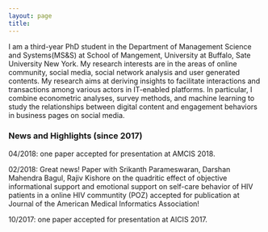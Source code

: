 ```yaml
---
layout: page
title:
---
```


I am a third-year PhD student in the Department of Management Science and Systems(MS&S) at School of Mangement, University at
Buffalo, Sate University New York. My research interests are in the areas of online community, social media, social network
analysis and user generated contents. My research aims at deriving insights to facilitate interactions and transactions among
various actors in IT-enabled platforms. In particular, I combine econometric analyses, survey methods, and machine learning to
study the relationships between digital content and engagement behaviors in business pages on social media.



### News and Highlights (since 2017)

04/2018: one paper accepted for presentation at AMCIS 2018.

02/2018: Great news! Paper with Srikanth Parameswaran, Darshan Mahendra Bagul, Rajiv Kishore on the quadritic effect of
objective informational support and emotional support on self-care behavior of HIV patients in a online HIV communtity (POZ)
accepted for publication at Journal of the American Medical Informatics Association!

10/2017: one paper accepted for presentation at AICIS 2017.



